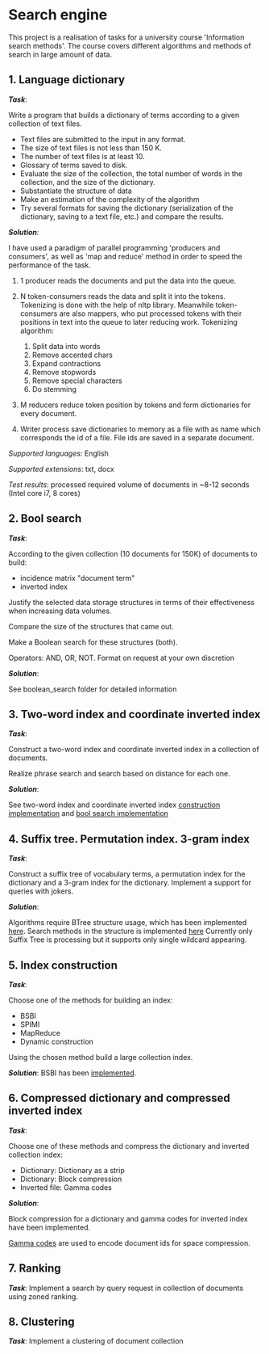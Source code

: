 # Search engine


This project is a realisation of tasks for a university course 
'Information search methods'. The course covers different algorithms and 
methods of search in large amount of data.

## 1. Language dictionary

**_Task_**: 

Write a program that builds a dictionary of terms according to a 
given collection of text files.

- Text files are submitted to the input in any format.
- The size of text files is not less than 150 K.
- The number of text files is at least 10.
- Glossary of terms saved to disk.
- Evaluate the size of the collection, the total number of words in the collection, and the size of the dictionary.
- Substantiate the structure of data
- Make an estimation of the complexity of the algorithm
- Try several formats for saving the dictionary (serialization of the dictionary, saving to a text file, etc.) and compare the results.

**_Solution_**:

I have used a paradigm of parallel programming 'producers and consumers', 
as well as 'map and reduce' method in order to speed the performance of the task.

1) 1 producer reads the documents and put the data into the queue.

2) N token-consumers reads the data and split it into the tokens. 
Tokenizing is done with the help of nltp library. Meanwhile token-consumers are 
also mappers, who put processed tokens with their positions in text
into the queue to later reducing work.
Tokenizing algorithm:
    1) Split data into words
    2) Remove accented chars
    3) Expand contractions
    4) Remove stopwords
    5) Remove special characters
    5) Do stemming
3) M reducers reduce token position by tokens and form dictionaries for every document.
5) Writer process save dictionaries to memory as a file with as name which corresponds 
the id of a file. File ids are saved in a separate document.

*Supported languages*: English

*Supported extensions*: txt, docx

*Test results*: processed required volume of documents in ~8-12 seconds (Intel core i7, 8 cores)


## 2. Bool search

**_Task_**:

According to the given collection (10 documents for 150K) of documents to build:

- incidence matrix "document term"
- inverted index

Justify the selected data storage structures in terms of their effectiveness when increasing data volumes.

Compare the size of the structures that came out.

Make a Boolean search for these structures (both).

Operators: AND, OR, NOT. Format on request at your own discretion

**_Solution_**:

See boolean_search folder for detailed information


## 3. Two-word index and coordinate inverted index


**_Task_**:

Construct a two-word index and coordinate inverted index in a collection of documents.

Realize phrase search and search based on distance for each one.


**_Solution_**:

See two-word index and coordinate inverted index 
[construction implementation](https://github.com/AstiaSun/Search-Engine/blob/master/dictionary/two_word_index.py) 
and [bool search implementation](https://github.com/AstiaSun/Search-Engine/blob/master/search/two_token_search.py) 

## 4. Suffix tree. Permutation index. 3-gram index


**_Task_**:

Construct a suffix tree of vocabulary terms, a permutation index for the 
dictionary and a 3-gram index for the dictionary. Implement a support for 
queries with jokers.


**_Solution_**:

Algorithms require BTree structure usage, which has been implemented [here](https://github.com/AstiaSun/Search-Engine/blob/master/search/btree.py).
Search methods in the structure is implemented [here](https://github.com/AstiaSun/Search-Engine/blob/master/search/wildcard_search.py)
Currently only Suffix Tree is processing but it supports only single wildcard appearing.

## 5. Index construction


**_Task_**:

Choose one of the methods for building an index:

- BSBI
- SPIMI
- MapReduce
- Dynamic construction

Using the chosen method build a large collection index.

**_Solution_**: BSBI has been [implemented](https://github.com/AstiaSun/Search-Engine/blob/master/dictionary/bsbi.py).

## 6. Compressed dictionary and compressed inverted index

**_Task_**:


Choose one of these methods and compress the dictionary and inverted collection index:

- Dictionary: Dictionary as a strip
- Dictionary: Block compression
- Inverted file: Gamma codes

**_Solution_**:

Block compression for a dictionary and gamma codes for inverted index have been implemented.

[Gamma codes](https://nlp.stanford.edu/IR-book/html/htmledition/gamma-codes-1.html) are used to encode document ids for space compression.
## 7. Ranking

**_Task_**: Implement a search by query request in collection of documents using zoned ranking.


## 8. Clustering

**_Task_**: Implement a clustering of document collection
